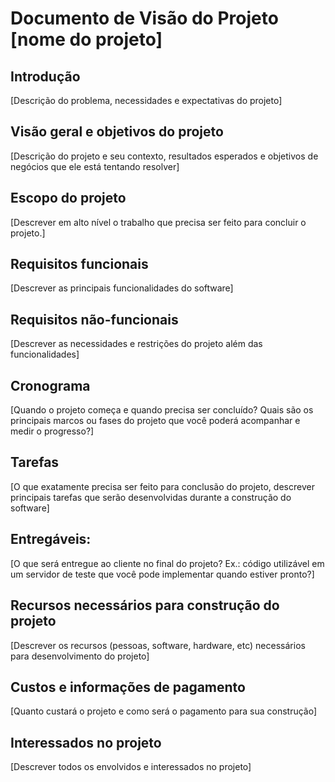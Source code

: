 # Documento de Visão do Projeto [nome do projeto]

## Introdução
[Descrição do problema, necessidades e expectativas do projeto]

## Visão geral e objetivos do projeto
[Descrição do projeto e seu contexto, resultados esperados e objetivos de negócios que ele está tentando resolver]

## Escopo do projeto
[Descrever em alto nível o trabalho que precisa ser feito para concluir o projeto.]

## Requisitos funcionais
[Descrever as principais funcionalidades do software]

## Requisitos não-funcionais
[Descrever as necessidades e restrições do projeto além das funcionalidades]

## Cronograma
[Quando o projeto começa e quando precisa ser concluído? Quais são os principais marcos ou fases do projeto que você poderá acompanhar e medir o progresso?]

## Tarefas 
[O que exatamente precisa ser feito para conclusão do projeto, descrever principais tarefas que serão desenvolvidas durante a construção do software]

## Entregáveis: 
[O que será entregue ao cliente no final do projeto? Ex.: código utilizável em um servidor de teste que você pode implementar quando estiver pronto?]

## Recursos necessários para construção do projeto
[Descrever os recursos (pessoas, software, hardware, etc) necessários para desenvolvimento do projeto]

## Custos e informações de pagamento
[Quanto custará o projeto e como será o pagamento para sua construção]

## Interessados no projeto
[Descrever todos os envolvidos e interessados no projeto]
